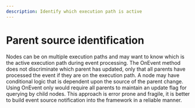 ```yaml
---
description: Identify which execution path is active
---
```


# Parent source identification

Nodes can be on multiple execution paths and may want to know which is the active execution path during event processing. The OnEvent method does not discriminate which parent has updated, only that all parents have processed the event if they are on the execution path. A node may have conditional logic that is dependent upon the source of the parent change. Using OnEvent only would require all parents to maintain an update flag for querying by child nodes. This approach is error prone and fragile, it is better to build event source notification into the framework in a reliable manner. 

